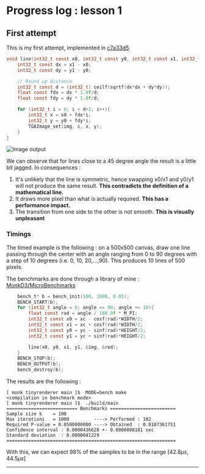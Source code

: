 # Progress log : lesson 1

## First attempt

This is my first attempt, implemented in [c7a33d5](https://github.com/MonkD3/tinyrenderer/commit/c7a33d5204b503130a88b0be0aa0b02d2351c9a0).

```c
void line(int32_t const x0, int32_t const y0, int32_t const x1, int32_t const y1, TGAImage_t* img, TGAColor_t const * c){
    int32_t const dx = x1 - x0;
    int32_t const dy = y1 - y0;

    // Round up distance
    int32_t const d = (int32_t) ceilf(sqrtf(dx*dx + dy*dy));
    float const fdx = dx * 1.0f/d;
    float const fdy = dy * 1.0f/d;

    for (int32_t i = 0; i < d+1; i++){
        int32_t x = x0 + fdx*i;
        int32_t y = y0 + fdy*i;
        TGAImage_set(img, c, x, y);
    }
}
```
![Image output](./assets/000_lines.tga)

We can observe that for lines close to a 45 degree angle the result is a little bit jagged. In consequences :

1. It's unlikely that the line is symmetric, hence swapping x0/x1 and y0/y1 will not produce the same result. **This contradicts the definition of a mathematical line.**
2. It draws more pixel than what is actually required. **This has a performance impact.**
3. The transition from one side to the other is not smooth. **This is visually unpleasant**

### Timings

The timed example is the following : on a 500x500 canvas, draw one line passing through the center with an angle ranging from 0 to 90 degrees with a step of 10 degrees (i.e. 0, 10, 20,...,90). This produces 10 lines of 500 pixels.

The benchmarks are done through a library of mine : [MonkD3/MicroBenchmarks](https://github.com/MonkD3/MicroBenchmarks)

```c 
    bench_t* b = bench_init(100, 1000, 0.05);
    BENCH_START(b);
    for (int32_t angle = 0; angle <= 90; angle += 10){
        float const rad = angle / 180.0f * M_PI;
        int32_t const x0 = xc - cosf(rad)*WIDTH/2;
        int32_t const x1 = xc + cosf(rad)*WIDTH/2;
        int32_t const y0 = yc - sinf(rad)*HEIGHT/2;
        int32_t const y1 = yc + sinf(rad)*HEIGHT/2;

        line(x0, y0, x1, y1, &img, &red);
    }
    BENCH_STOP(b);
    BENCH_OUTPUT(b);
    bench_destroy(b);
```

The results are the following :
```console
[ monk tinyrenderer main ]$  MODE=bench make
<compilation in benchmark mode>
[ monk tinyrenderer main ]$  ./build/main
========================== Benchmarks ========================
Sample size k    = 100
Max iterations   = 1000         ----> Performed : 102
Required P-value = 0.0500000000 ----> Obtained  : 0.0187361751
Confidence interval : 0.0000436628 +- 0.0000008181 sec
Standard deviation  : 0.0000041229
==============================================================
```

With this, we can expect 98% of the samples to be in the range $[42.8µs, 44.5µs]$

---
